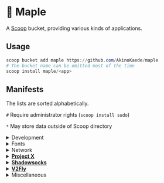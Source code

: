 # 🍁 Maple

A [Scoop](https://scoop-docs.now.sh/) bucket, providing various kinds of applications.

## Usage

```powershell
scoop bucket add maple https://github.com/AkinoKaede/maple
# The bucket name can be omitted most of the time
scoop install maple/<app>
```

## Manifests

The lists are sorted alphabetically.

`#` Require administrator rights (`scoop install sudo`)

`*` May store data outside of Scoop directory

<details>
<summary>Development</strong></summary>

-   [bloomrpc](https://github.com/uw-labs/bloomrpc) `*`

</details>

<details>
<summary>Fonts</strong></summary>

-   [sarasagothic-term-sc-nf](https://github.com/AkinoKaede/Sarasa-Gothic-Term-SC-Nerd) `#`

</details>

<details>
<summary>Network</strong></summary>

-   [nat-type-tester](https://github.com/HMBSbige/NatTypeTester)
-   [xray-beta](https://github.com/XTLS/Xray-core)

</details>

<details>
<summary><strong><a href="https://xtls.github.io">Project X</a></strong></summary>



</details>

<details>
<summary><strong><a href="https://shadowsocks.org">Shadowsocks</a></strong></summary>

-   [obfs-local](https://github.com/shadowsocks/simple-obfs)
-   [v2ray-plugin](https://github.com/shadowsocks/v2ray-plugin)

</details>

<details>
<summary><strong><a href="https://www.v2fly.org">V2Fly</a></strong></summary>

-   [v2ray-beta](https://github.com/v2fly/v2ray-core)
-   [v2ray-extra](https://github.com/v2fly/v2ray-core)
-   [v2ray-extra-beta](https://github.com/v2fly/v2ray-core)
-   [vmessconv](https://github.com/v2fly/vmessping)
-   [vmessping](https://github.com/v2fly/vmessping)
-   [vmessspeed](https://github.com/v2fly/vmessping)

</details>

<details>
<summary>Miscellaneous</strong></summary>

-   [kdeconnect-nightly](https://github.com/KDE/kdeconnect-kde) `*`
-   [paperang](https://www.paperang.com/) `*`
-   [wsl-ssh-pageant](https://github.com/AkinoKaede/wsl-ssh-pageant)
-   [wsl2-ssh-pageant](https://github.com/BlackReloaded/wsl2-ssh-pageant)

</details>
